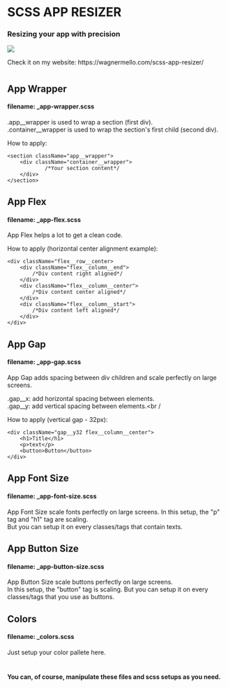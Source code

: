 <h1> SCSS APP RESIZER

<h3>Resizing your app with precision</h2>

<img src="./example-with-reactjs-app/src/assets/readme.gif">

<p>Check it on my website: https://wagnermello.com/scss-app-resizer/</p>

#

<h2> App Wrapper </h2>
<h4> filename: _app-wrapper.scss</h4>

<p>.app__wrapper is used to wrap a section (first div).<br />
.container__wrapper is used to wrap the section's first child (second div).<br />

How to apply:<br />

</p>

```
<section className="app__wrapper">
	<div className="container__wrapper">
    		/*Your section content*/
	</div>
</section>
```

	
<h2> App Flex </h2>
<h4> filename: _app-flex.scss</h4>

<p>App Flex helps a lot to get a clean code.<br />

How to apply (horizontal center alignment example):<br />

</p>

```
<div className="flex__row__center>
	<div className="flex__column__end">
		/*Div content right aligned*/
	</div>
	<div className="flex__column__center">
		/*Div content center aligned*/
	</div>
	<div className="flex__column__start">
		/*Div content left aligned*/
	</div>
</div>
```



<h2> App Gap </h2>
<h4> filename: _app-gap.scss</h4>

<p> App Gap adds spacing between div children and scale perfectly on large screens.<br />

.gap__x: add horizontal spacing between elements.<br />
.gap__y: add vertical spacing between elements.<br /

How to apply (vertical gap - 32px): <br />

</p>

```
<div className="gap__y32 flex__column__center">
	<h1>Title</h1>
	<p>text</p>
	<button>Button</button>
</div>
```



<h2> App Font Size </h2>
<h4> filename: _app-font-size.scss</h4>

<p>App Font Size scale fonts perfectly on large screens.
In this setup, the "p" tag and "h1" tag are scaling.
<br />
But you can setup it on every classes/tags that contain texts.
</p>



<h2> App Button Size </h2>
<h4> filename: _app-button-size.scss</h4>

<p> App Button Size scale buttons perfectly on large screens.<br />
In this setup, the "button" tag is scaling. But you can setup it on every classes/tags that you use as buttons.<br />
</p>



<h2> Colors </h2>
<h4> filename: _colors.scss</h4>
<p>
Just setup your color pallete here.<br />
</p>

#

<h4>You can, of course, manipulate these files and scss setups as you need.</h4>

